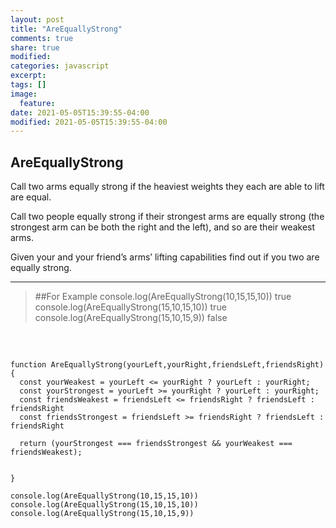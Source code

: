 ```yaml
---
layout: post
title: "AreEquallyStrong"
comments: true
share: true
modified:
categories: javascript
excerpt:
tags: []
image:
  feature:
date: 2021-05-05T15:39:55-04:00
modified: 2021-05-05T15:39:55-04:00
---
```



## AreEquallyStrong 
Call two arms equally strong if the heaviest weights they each are able to lift are equal.

Call two people equally strong if their strongest arms are equally strong (the strongest arm can be both the right and the left), and so are their weakest arms.

Given your and your friend’s arms’ lifting capabilities find out if you two are equally strong.
___

> ##For Example
console.log(AreEquallyStrong(10,15,15,10)) true
console.log(AreEquallyStrong(15,10,15,10)) true
console.log(AreEquallyStrong(15,10,15,9))  false

##
<br>


~~~
function AreEquallyStrong(yourLeft,yourRight,friendsLeft,friendsRight){
  const yourWeakest = yourLeft <= yourRight ? yourLeft : yourRight;
  const yourStrongest = yourLeft >= yourRight ? yourLeft : yourRight;
  const friendsWeakest = friendsLeft <= friendsRight ? friendsLeft : friendsRight
  const friendsStrongest = friendsLeft >= friendsRight ? friendsLeft : friendsRight

  return (yourStrongest === friendsStrongest && yourWeakest === friendsWeakest);


}

console.log(AreEquallyStrong(10,15,15,10))
console.log(AreEquallyStrong(15,10,15,10))
console.log(AreEquallyStrong(15,10,15,9))
~~~

